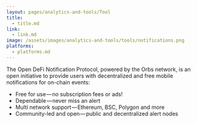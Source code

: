 ```yaml
---
layout: pages/analytics-and-tools/Tool
title:
  - title.md
link:
  - link.md
image: /assets/images/analytics-and-tools/tools/notifications.png
platforms:
  - platforms.md
---
```


The Open DeFi Notification Protocol, powered by the Orbs network, is an open initiative to provide users with decentralized and free mobile notifications for on-chain events:

- Free for use — no subscription fees or ads!
- Dependable — never miss an alert
- Multi network support — Ethereum, BSC, Polygon and more
- Community-led and open — public and decentralized alert nodes
